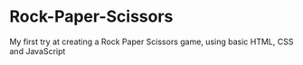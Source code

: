# Rock-Paper-Scissors 
My first try at creating a Rock Paper Scissors game, using basic HTML, CSS and JavaScript
